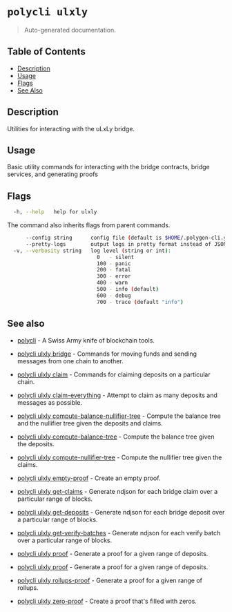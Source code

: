 # `polycli ulxly`

> Auto-generated documentation.

## Table of Contents

- [Description](#description)
- [Usage](#usage)
- [Flags](#flags)
- [See Also](#see-also)

## Description

Utilities for interacting with the uLxLy bridge.

## Usage

Basic utility commands for interacting with the bridge contracts, bridge services, and generating proofs
## Flags

```bash
  -h, --help   help for ulxly
```

The command also inherits flags from parent commands.

```bash
      --config string      config file (default is $HOME/.polygon-cli.yaml)
      --pretty-logs        output logs in pretty format instead of JSON (default true)
  -v, --verbosity string   log level (string or int):
                             0   - silent
                             100 - panic
                             200 - fatal
                             300 - error
                             400 - warn
                             500 - info (default)
                             600 - debug
                             700 - trace (default "info")
```

## See also

- [polycli](polycli.md) - A Swiss Army knife of blockchain tools.
- [polycli ulxly bridge](polycli_ulxly_bridge.md) - Commands for moving funds and sending messages from one chain to another.

- [polycli ulxly claim](polycli_ulxly_claim.md) - Commands for claiming deposits on a particular chain.

- [polycli ulxly claim-everything](polycli_ulxly_claim-everything.md) - Attempt to claim as many deposits and messages as possible.

- [polycli ulxly compute-balance-nullifier-tree](polycli_ulxly_compute-balance-nullifier-tree.md) - Compute the balance tree and the nullifier tree given the deposits and claims.

- [polycli ulxly compute-balance-tree](polycli_ulxly_compute-balance-tree.md) - Compute the balance tree given the deposits.

- [polycli ulxly compute-nullifier-tree](polycli_ulxly_compute-nullifier-tree.md) - Compute the nullifier tree given the claims.

- [polycli ulxly empty-proof](polycli_ulxly_empty-proof.md) - Create an empty proof.

- [polycli ulxly get-claims](polycli_ulxly_get-claims.md) - Generate ndjson for each bridge claim over a particular range of blocks.

- [polycli ulxly get-deposits](polycli_ulxly_get-deposits.md) - Generate ndjson for each bridge deposit over a particular range of blocks.

- [polycli ulxly get-verify-batches](polycli_ulxly_get-verify-batches.md) - Generate ndjson for each verify batch over a particular range of blocks.

- [polycli ulxly proof](polycli_ulxly_proof.md) - Generate a proof for a given range of deposits.

- [polycli ulxly proof](polycli_ulxly_proof.md) - Generate a proof for a given range of deposits.

- [polycli ulxly rollups-proof](polycli_ulxly_rollups-proof.md) - Generate a proof for a given range of rollups.

- [polycli ulxly zero-proof](polycli_ulxly_zero-proof.md) - Create a proof that's filled with zeros.

